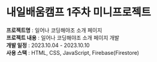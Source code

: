 # 내일배움캠프 1주차 미니프로젝트

<b>프로젝트명</b> : 일어나 코딩해야조 소개 페이지<br/>
<b>프로젝트 내용</b> : 일어나 코딩해야조 소개 페이지 개발<br/>
<b>개발 일정</b> : 2023.10.04 - 2023.10.10<br/>
<b>사용 스택</b> : HTML, CSS, JavaScript, Firebase(Firestore)<br/>

<figure>
    <img src="https://github.com/h0ngwon/sparta-week1-project/blob/main/%EC%9D%BC%EC%96%B4%EB%82%98%EC%BD%94%EB%94%A9%ED%95%B4%EC%95%BC%EC%A1%B0%20%EC%99%80%EC%9D%B4%EC%96%B4%ED%94%84%EB%A0%88%EC%9E%84.png%2015-10-48-194.png" alt="와이어프레임>
</figure>